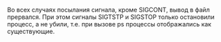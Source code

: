 Во всех случаях посылания сигнала, кроме SIGCONT, вывод в файл прервался. При этом сигналы SIGTSTP и SIGSTOP только остановили процесс, а не убили, т.е. при вызове ps процессы отображались как существующие.

